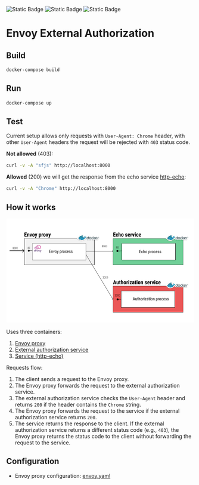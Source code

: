 ![Static Badge](https://img.shields.io/badge/Envoy_proxy-pink?style=plastic&logoSize=auto) ![Static Badge](https://img.shields.io/badge/Docker-blue?style=plastic&logo=docker&logoSize=auto) ![Static Badge](https://img.shields.io/badge/Ruby-red?style=plastic&logo=ruby&logoSize=auto)

# Envoy External Authorization

## Build

```bash
docker-compose build
```

## Run

```bash
docker-compose up
```

## Test

Current setup allows only requests with `User-Agent: Chrome` header, with other `User-Agent` headers the request will be rejected with `403` status code.

**Not allowed** (403):

```bash
curl -v -A "sfjs" http://localhost:8000
```

**Allowed** (200) we will get the response from the echo service [http-echo](https://hub.docker.com/r/solsson/http-echo):

```bash
curl -v -A "Chrome" http://localhost:8000
```

## How it works

![Envoy External Authorization](./assets/envoy_proxy.png)

Uses three containers:

1. [Envoy proxy](Dockerfile-proxy)
2. [External authorization service](Dockerfile-auth-service)
3. [Service (http-echo)](Dockerfile-web-echo)

Requests flow:

1. The client sends a request to the Envoy proxy.
2. The Envoy proxy forwards the request to the external authorization service.
3. The external authorization service checks the `User-Agent` header and returns `200` if the header contains the `Chrome` string.
4. The Envoy proxy forwards the request to the service if the external authorization service returns `200`.
5. The service returns the response to the client.
If the external authorization service returns a different status code (e.g., `403`), the Envoy proxy returns the status code to the client without forwarding the request to the service.

## Configuration

- Envoy proxy configuration: [envoy.yaml](./envoy.yaml)
